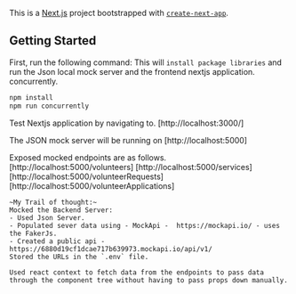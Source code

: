 This is a [Next.js](https://nextjs.org) project bootstrapped with [`create-next-app`](https://nextjs.org/docs/app/api-reference/cli/create-next-app).

## Getting Started

First, run the following command: This will `install package libraries` and run the Json local mock server and the frontend nextjs application. concurrently.
```bash
npm install
npm run concurrently
```

Test Nextjs application by navigating to.
[http://localhost:3000/]

The JSON mock server will be running on
[http://localhost:5000]

Exposed mocked endpoints are as follows.
[http://localhost:5000/volunteers]
[http://localhost:5000/services]
[http://localhost:5000/volunteerRequests]
[http://localhost:5000/volunteerApplications]

```
~My Trail of thought:~
Mocked the Backend Server:
- Used Json Server.
- Populated sever data using - MockApi -  https://mockapi.io/ - uses the FakerJs.
- Created a public api - https://6880d19cf1dcae717b639973.mockapi.io/api/v1/
Stored the URLs in the `.env` file.

Used react context to fetch data from the endpoints to pass data through the component tree without having to pass props down manually.